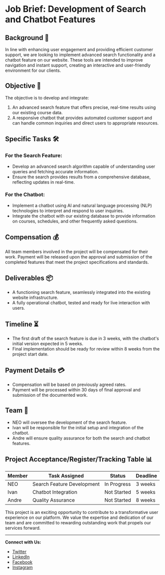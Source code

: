 # Job Brief: Development of Search and Chatbot Features

## Background 🌟
In line with enhancing user engagement and providing efficient customer support, we are looking to implement advanced search functionality and a chatbot feature on our website. These tools are intended to improve navigation and instant support, creating an interactive and user-friendly environment for our clients.

## Objective 🎯
The objective is to develop and integrate:

1. An advanced search feature that offers precise, real-time results using our existing course data.
2. A responsive chatbot that provides automated customer support and can handle common inquiries and direct users to appropriate resources.

## Specific Tasks 🛠️
### For the Search Feature:
- Develop an advanced search algorithm capable of understanding user queries and fetching accurate information.
- Ensure the search provides results from a comprehensive database, reflecting updates in real-time.

### For the Chatbot:
- Implement a chatbot using AI and natural language processing (NLP) technologies to interpret and respond to user inquiries.
- Integrate the chatbot with our existing database to provide information on courses, schedules, and other frequently asked questions.

## Compensation 💰
All team members involved in the project will be compensated for their work. Payment will be released upon the approval and submission of the completed features that meet the project specifications and standards.

## Deliverables 📦
- A functioning search feature, seamlessly integrated into the existing website infrastructure.
- A fully operational chatbot, tested and ready for live interaction with users.

## Timeline ⏳
- The first draft of the search feature is due in 3 weeks, with the chatbot's initial version expected in 5 weeks.
- Final implementation should be ready for review within 8 weeks from the project start date.

## Payment Details 💳
- Compensation will be based on previously agreed rates.
- Payment will be processed within 30 days of final approval and submission of the documented work.

## Team 🤝
- NEO will oversee the development of the search feature.
- Ivan will be responsible for the initial setup and integration of the chatbot.
- Andre will ensure quality assurance for both the search and chatbot features.

## Project Acceptance/Register/Tracking Table 📊

| Member | Task Assigned | Status | Deadline |
|--------|---------------|--------|----------|
| NEO    | Search Feature Development | In Progress | 3 weeks |
| Ivan   | Chatbot Integration | Not Started | 5 weeks |
| Andre  | Quality Assurance | Not Started | 8 weeks |

This project is an exciting opportunity to contribute to a transformative user experience on our platform. We value the expertise and dedication of our team and are committed to rewarding outstanding work that propels our services forward.

---

**Connect with Us:**
- [Twitter](https://twitter.com/yourcompany)
- [LinkedIn](https://linkedin.com/company/yourcompany)
- [Facebook](https://facebook.com/yourcompany)
- [Instagram](https://instagram.com/yourcompany)
